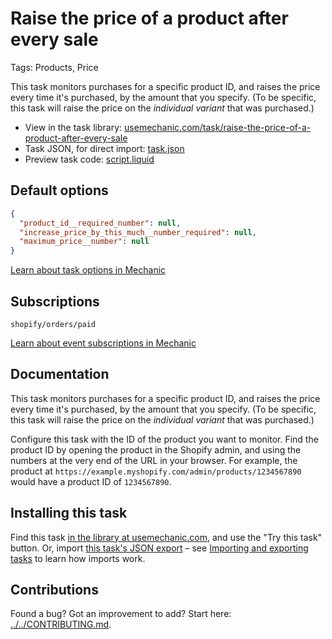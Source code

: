 # Raise the price of a product after every sale

Tags: Products, Price

This task monitors purchases for a specific product ID, and raises the price every time it's purchased, by the amount that you specify. (To be specific, this task will raise the price on the _individual variant_ that was purchased.)

* View in the task library: [usemechanic.com/task/raise-the-price-of-a-product-after-every-sale](https://usemechanic.com/task/raise-the-price-of-a-product-after-every-sale)
* Task JSON, for direct import: [task.json](../../tasks/raise-the-price-of-a-product-after-every-sale.json)
* Preview task code: [script.liquid](./script.liquid)

## Default options

```json
{
  "product_id__required_number": null,
  "increase_price_by_this_much__number_required": null,
  "maximum_price__number": null
}
```

[Learn about task options in Mechanic](https://docs.usemechanic.com/article/471-task-options)

## Subscriptions

```liquid
shopify/orders/paid
```

[Learn about event subscriptions in Mechanic](https://docs.usemechanic.com/article/408-subscriptions)

## Documentation

This task monitors purchases for a specific product ID, and raises the price every time it's purchased, by the amount that you specify. (To be specific, this task will raise the price on the _individual variant_ that was purchased.)

Configure this task with the ID of the product you want to monitor. Find the product ID by opening the product in the Shopify admin, and using the numbers at the very end of the URL in your browser. For example, the product at `https://example.myshopify.com/admin/products/1234567890` would have a product ID of `1234567890`.

## Installing this task

Find this task [in the library at usemechanic.com](https://usemechanic.com/task/raise-the-price-of-a-product-after-every-sale), and use the "Try this task" button. Or, import [this task's JSON export](../../tasks/raise-the-price-of-a-product-after-every-sale.json) – see [Importing and exporting tasks](https://docs.usemechanic.com/article/505-importing-and-exporting-tasks) to learn how imports work.

## Contributions

Found a bug? Got an improvement to add? Start here: [../../CONTRIBUTING.md](../../CONTRIBUTING.md).
